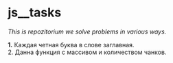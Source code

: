 # js__tasks

<i>This is repozitorium we solve problems in various ways.</i>

<b>1.</b> Каждая четная буква в слове заглавная.</br>
</b>2. </b>Данна функция с массивом и количеством чанков.
